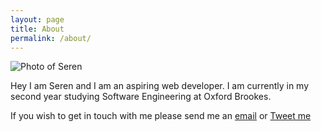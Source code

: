 ```yaml
---
layout: page
title: About
permalink: /about/
---
```


![Photo of Seren]({{site.baseurl}}/img/seren.png)


Hey I am Seren and I am an aspiring web developer.
I am currently in my second year studying Software Engineering at Oxford Brookes.

If you wish to get in touch with me please send me an [email](mailto:hello@serendavies.me) or [Tweet me](https://twitter.com/ninjanails)
